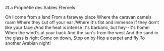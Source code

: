 #La Prophétie des Sables Éternels

Oh I come from a land
From a faraway place
Where the caravan camels roam
Where they cut off your ear /Where it's flat and immense
If they don't like your face /And the heat is intense
It's barbaric, but hey--it's home!
When the wind's at your back
And the sun's from the west
And the sand in the glass is right
Come on down,
Stop on by
Hop a carpet and fly
To another Arabian night!
